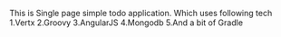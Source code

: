 This is Single page simple todo application. Which uses following tech
1.Vertx
2.Groovy
3.AngularJS
4.Mongodb
5.And a bit of Gradle

